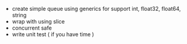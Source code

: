 - create simple queue using generics for support int, float32, float64, string
- wrap with using slice
- concurrent safe
- write unit test ( if you have time )
